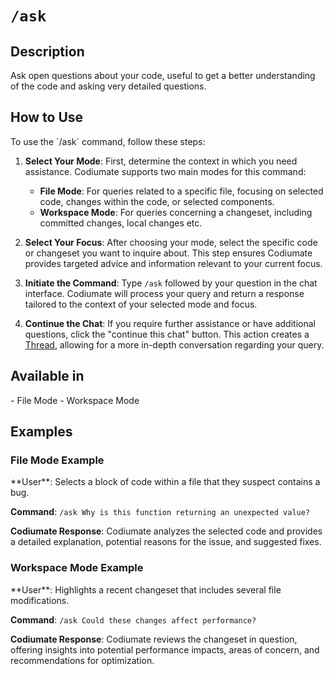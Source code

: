 # `/ask` 

<h2>Description</h2>
Ask open questions about your code, useful to get a better understanding of the code and asking very detailed questions.

<h2>How to Use</h2>
To use the `/ask` command, follow these steps:

1. **Select Your Mode**: First, determine the context in which you need assistance. Codiumate supports two main modes for this command:
    - **File Mode**: For queries related to a specific file, focusing on selected code, changes within the code, or selected components.
    - **Workspace Mode**: For queries concerning a changeset, including committed changes, local changes etc.

2. **Select Your Focus**: After choosing your mode, select the specific code or changeset you want to inquire about. This step ensures Codiumate provides targeted advice and information relevant to your current focus.

3. **Initiate the Command**: Type `/ask` followed by your question in the chat interface. Codiumate will process your query and return a response tailored to the context of your selected mode and focus.

4. **Continue the Chat**: If you require further assistance or have additional questions, click the "continue this chat" button. This action creates a [Thread](../threads.md), allowing for a more in-depth conversation regarding your query.

<h2>Available in</h2>
- File Mode
- Workspace Mode

<h2>Examples</h2>

<h3>File Mode Example</h3>
**User**: Selects a block of code within a file that they suspect contains a bug.

**Command**: `/ask Why is this function returning an unexpected value?`

**Codiumate Response**: Codiumate analyzes the selected code and provides a detailed explanation, potential reasons for the issue, and suggested fixes.

<h3>Workspace Mode Example</h3>
**User**: Highlights a recent changeset that includes several file modifications.

**Command**: `/ask Could these changes affect performance?`

**Codiumate Response**: Codiumate reviews the changeset in question, offering insights into potential performance impacts, areas of concern, and recommendations for optimization.